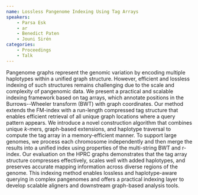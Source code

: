```yaml
---
name: Lossless Pangenome Indexing Using Tag Arrays
speakers:
	- Parsa Esk
	- ar
	- Benedict Paten
	- Jouni Sirén
categories:
	- Proceedings
	- Talk
---
```


Pangenome graphs represent the genomic variation by
encoding multiple haplotypes within a unified graph
structure. However, efficient and lossless indexing of such
structures remains challenging due to the scale and
complexity of pangenomic data. We present a practical and
scalable indexing framework based on tag arrays, which
annotate positions in the Burrows--Wheeler transform (BWT)
with graph coordinates. Our method extends the FM-index
with a run-length compressed tag structure that enables
efficient retrieval of all unique graph locations where a
query pattern appears. We introduce a novel construction
algorithm that combines unique $k$-mers, graph-based
extensions, and haplotype traversal to compute the tag
array in a memory-efficient manner. To support large
genomes, we process each chromosome independently and then
merge the results into a unified index using properties of
the multi-string BWT and r-index. Our evaluation on the
HPRC graphs demonstrates that the tag array structure
compresses effectively, scales well with added haplotypes,
and preserves accurate mapping information across diverse
regions of the genome. This indexing method enables
lossless and haplotype-aware querying in complex pangenomes
and offers a practical indexing layer to develop scalable
aligners and downstream graph-based analysis tools.